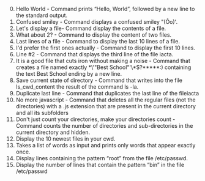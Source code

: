0. Hello World - Command prints “Hello, World”, followed by a new line to the standard output.
1. Confused smiley - Command displays a confused smiley "(Ôo)'.
2. Let's display a file- Command display the contents of a file.
3. What about 2? - Command to display the content of two files.
4. Last lines of a file - Command to display the last 10 lines of a file.
5. I'd prefer the first ones actually - Command to display the first 10 lines.
6. Line #2 - Command that displays the third line of the file iacta.
7. It is a good file that cuts iron without making a noise - Command that creates a file named exactly \*\\'"Best School"\'\\*$\?\*\*\*\*\*:) containing the text Best School ending by a new line.
8. Save current state of directory - Command that writes into the file ls_cwd_content the result of the command ls -la.
9. Duplicate last line - Command that duplicates the last line of the fileiacta
10. No more javascript - Command that deletes all the regular files (not the directories) with a .js extension that are present in the current directory and all its subfolders
11. Don't just count your directories, make your directories count - Command counts the number of directories and sub-directories in the current directory and hidden.
12. Display the 10 newest files in your cwd.
13. Takes a list of words as input and prints only words that appear exactly once.
14. Display lines containing the pattern “root” from the file /etc/passwd.
15. Display the number of lines that contain the pattern “bin” in the file /etc/passwd
